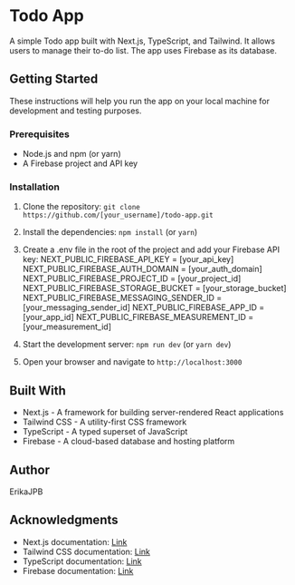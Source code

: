 # Todo App

A simple Todo app built with Next.js, TypeScript, and Tailwind. It allows users to manage their to-do list. The app uses Firebase as its database.

## Getting Started

These instructions will help you run the app on your local machine for development and testing purposes.

### Prerequisites

- Node.js and npm (or yarn)
- A Firebase project and API key

### Installation

1. Clone the repository: `git clone https://github.com/[your_username]/todo-app.git`
2. Install the dependencies: `npm install` (or `yarn`)
3. Create a .env file in the root of the project and add your Firebase API key:
     NEXT_PUBLIC_FIREBASE_API_KEY = [your_api_key]
     NEXT_PUBLIC_FIREBASE_AUTH_DOMAIN = [your_auth_domain]
     NEXT_PUBLIC_FIREBASE_PROJECT_ID = [your_project_id]
     NEXT_PUBLIC_FIREBASE_STORAGE_BUCKET = [your_storage_bucket]
     NEXT_PUBLIC_FIREBASE_MESSAGING_SENDER_ID = [your_messaging_sender_id]
     NEXT_PUBLIC_FIREBASE_APP_ID = [your_app_id]
     NEXT_PUBLIC_FIREBASE_MEASUREMENT_ID = [your_measurement_id]
                                                 

4. Start the development server: `npm run dev` (or `yarn dev`)
5. Open your browser and navigate to `http://localhost:3000`

## Built With

- Next.js - A framework for building server-rendered React applications
- Tailwind CSS - A utility-first CSS framework
- TypeScript - A typed superset of JavaScript
- Firebase - A cloud-based database and hosting platform

## Author

ErikaJPB

## Acknowledgments

- Next.js documentation: [Link](https://nextjs.org/docs)
- Tailwind CSS documentation: [Link](https://tailwindcss.com/docs)
- TypeScript documentation: [Link](https://www.typescriptlang.org/docs)
- Firebase documentation: [Link](https://firebase.google.com/docs)
